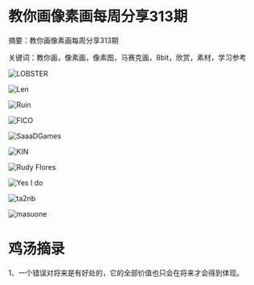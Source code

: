 # 教你画像素画每周分享313期


摘要：教你画像素画每周分享313期

关键词：教你画，像素画，像素图，马赛克画，8bit，欣赏，素材，学习参考

![LOBSTER](https://files.mdnice.com/user/10493/a9c20582-7f8a-4d92-b320-aec4274a5325.png)

![Len](https://files.mdnice.com/user/10493/a4777f69-1c94-48a9-ae36-ce0364f873e3.png)


![Ruin](https://files.mdnice.com/user/10493/8fadd93c-f554-4c59-8e78-776dde40b4d2.png)


![FICO](https://files.mdnice.com/user/10493/c28e7574-c0d9-49a2-8f8c-eabf8a0bf825.png)


![SaaaDGames](https://files.mdnice.com/user/10493/c3516b0f-5374-4643-822c-eb720794e0d0.png)


![KIN](https://files.mdnice.com/user/10493/c7ce272c-4fd3-4845-b5b0-b7e729c63690.png)


![Rudy Flores](https://files.mdnice.com/user/10493/2be01fc4-f7c5-4322-a0cd-1cd9ba41e6f3.png)


![Yes I do](https://files.mdnice.com/user/10493/caa6e88a-3fb8-4c79-8708-1d4c0f6b4c75.png)



![ta2nb](https://files.mdnice.com/user/10493/ee1d952e-bccc-430b-8533-76f82ae9aa91.png)

![masuone](https://files.mdnice.com/user/10493/c165e11b-40f1-4ead-aa0c-e36fd93f7090.png)

# 鸡汤摘录

1、一个错误对将来是有好处的，它的全部价值也只会在将来才会得到体现。